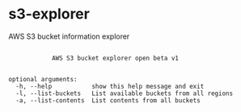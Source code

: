 # s3-explorer
AWS S3 bucket information explorer 


```usage: s3-explorer.py [-h] [-l] [-a]

            AWS S3 bucket explorer open beta v1


optional arguments:
  -h, --help           show this help message and exit
  -l, --list-buckets   List available buckets from all regions
  -a, --list-contents  List contents from all buckets
